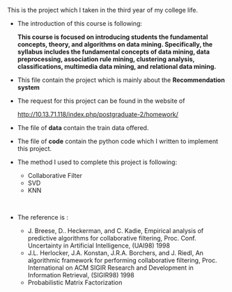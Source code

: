 This is the project which I taken in the third year of my college life.

* The introduction of this course is following:

  **This course is focused on introducing students the fundamental concepts, theory, and algorithms on data mining. Specifically, the syllabus includes the fundamental concepts of data mining, data preprocessing, association rule mining, clustering analysis, classifications, multimedia data mining, and relational data mining.**

* This file contain the project which is mainly about the **Recommendation system**

* The request for this project can be found in the website of 

  http://10.13.71.118/index.php/postgraduate-2/homework/

* The file of **data** contain the train data offered.

* The file of **code** contain the python code which I written to implement this project.

* The method I used to complete this project is following:

  * Collaborative Filter
  * SVD
  * KNN

  ​

* The reference is :

  * J. Breese, D.. Heckerman, and C. Kadie, Empirical analysis of predictive algorithms for collaborative filtering, Proc. Conf. Uncertainty in Artificial Intelligence, (UAI98) 1998
  * J.L. Herlocker, J.A. Konstan, J.R.A. Borchers, and J. Riedl, An algorithmic framework for performing collaborative filtering, Proc. International on ACM SIGIR Research and Development in Information Retrieval, (SIGIR98) 1998
  * Probabilistic Matrix Factorization